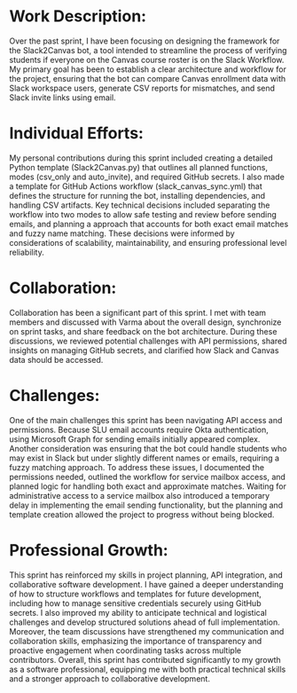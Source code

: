# Work Description:
Over the past sprint, I have been focusing on designing the framework for the Slack2Canvas bot, a tool intended to streamline the process of verifying students if everyone on the Canvas course roster is on the Slack Workflow. My primary goal has been to establish a clear architecture and workflow for the project, ensuring that the bot can compare Canvas enrollment data with Slack workspace users, generate CSV reports for mismatches, and send Slack invite links using email.

# Individual Efforts:
My personal contributions during this sprint included creating a detailed Python template (Slack2Canvas.py) that outlines all planned functions, modes (csv_only and auto_invite), and required GitHub secrets. I also made a template for GitHub Actions workflow (slack_canvas_sync.yml) that defines the structure for running the bot, installing dependencies, and handling CSV artifacts. Key technical decisions included separating the workflow into two modes to allow safe testing and review before sending emails, and planning a approach that accounts for both exact email matches and fuzzy name matching. These decisions were informed by considerations of scalability, maintainability, and ensuring professional level reliability.

# Collaboration:
Collaboration has been a significant part of this sprint. I met with team members and discussed with Varma about the overall design, synchronize on sprint tasks, and share feedback on the bot architecture. During these discussions, we reviewed potential challenges with API permissions, shared insights on managing GitHub secrets, and clarified how Slack and Canvas data should be accessed. 

# Challenges:
One of the main challenges this sprint has been navigating API access and permissions. Because SLU email accounts require Okta authentication, using Microsoft Graph for sending emails initially appeared complex. Another consideration was ensuring that the bot could handle students who may exist in Slack but under slightly different names or emails, requiring a fuzzy matching approach. To address these issues, I documented the permissions needed, outlined the workflow for service mailbox access, and planned logic for handling both exact and approximate matches. Waiting for administrative access to a service mailbox also introduced a temporary delay in implementing the email sending functionality, but the planning and template creation allowed the project to progress without being blocked.

# Professional Growth:
This sprint has reinforced my skills in project planning, API integration, and collaborative software development. I have gained a deeper understanding of how to structure workflows and templates for future development, including how to manage sensitive credentials securely using GitHub secrets. I also improved my ability to anticipate technical and logistical challenges and develop structured solutions ahead of full implementation. Moreover, the team discussions have strengthened my communication and collaboration skills, emphasizing the importance of transparency and proactive engagement when coordinating tasks across multiple contributors. Overall, this sprint has contributed significantly to my growth as a software professional, equipping me with both practical technical skills and a stronger approach to collaborative development.

 
